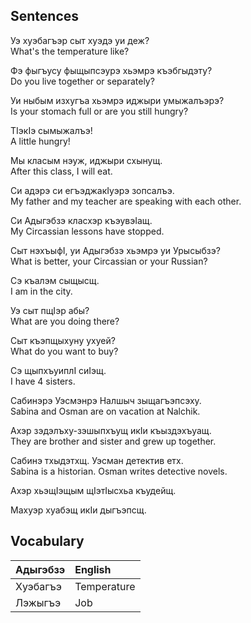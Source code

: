 ## Sentences

Уэ хуэбагъэр сыт хуэдэ уи деж?  
What's the temperature like?

Фэ фыгъусу фыщыпсэурэ хьэмрэ къэбгыдэту?  
Do you live together or separately?

Уи ныбым изхугъа хьэмрэ иджыри умыжалъэрэ?  
Is your stomach full or are you still hungry?

ТIэкIэ сымыжалъэ!  
A little hungry!

Мы класым нэуж, иджыри схынущ.  
After this class, I will eat.

Си адэрэ си егъэджакIуэрэ зопсалъэ.  
My father and my teacher are speaking with each other.

Си Адыгэбзэ класхэр къэувэIащ.  
My Circassian lessons have stopped.

Сыт нэхъыфI, уи Адыгэбзэ хьэмрэ уи Урысыбзэ?  
What is better, your Circassian or your Russian?

Сэ къалэм сыщысщ.  
I am in the city.

Уэ сыт пщIэр абы?  
What are you doing there?

Сыт къэпщыхуну ухуей?  
What do you want to buy?

Сэ щыпхъуиплI сиIэщ.  
I have 4 sisters.

Сабинэрэ Уэсмэнрэ Налшыч зыщагъэпсэху.  
Sabina and Osman are on vacation at Nalchik.

Ахэр зэдэлъху-зэшыпхъущ икIи къыздэхъуащ.  
They are brother and sister and grew up together.

Сабинэ тхыдэтхщ. Уэсман детектив етх.  
Sabina is a historian. Osman writes detective novels.

Ахэр хьэщIэщым щIэтIысхьа къудейщ.  

Махуэр хуабэщ икIи дыгъэпсщ.
## Vocabulary

| Адыгэбзэ | English     |
| :------- | :---------- |
| Хуэбагъэ | Temperature |
| Лэжыгъэ  | Job         |
